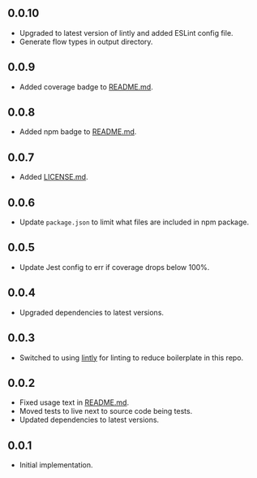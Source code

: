 ## 0.0.10

*   Upgraded to latest version of lintly and added ESLint config file.
*   Generate flow types in output directory.

## 0.0.9

*   Added coverage badge to [README.md](README.md).

## 0.0.8

*   Added npm badge to [README.md](README.md).

## 0.0.7

*   Added [LICENSE.md](LICENSE.md).

## 0.0.6

*   Update `package.json` to limit what files are included in npm package.

## 0.0.5

*   Update Jest config to err if coverage drops below 100%.

## 0.0.4

*   Upgraded dependencies to latest versions.

## 0.0.3

*   Switched to using [lintly](https://github.com/dogma-io/lintly) for linting to reduce boilerplate in this repo.

## 0.0.2

*   Fixed usage text in [README.md](README.md).
*   Moved tests to live next to source code being tests.
*   Updated dependencies to latest versions.

## 0.0.1

*   Initial implementation.
